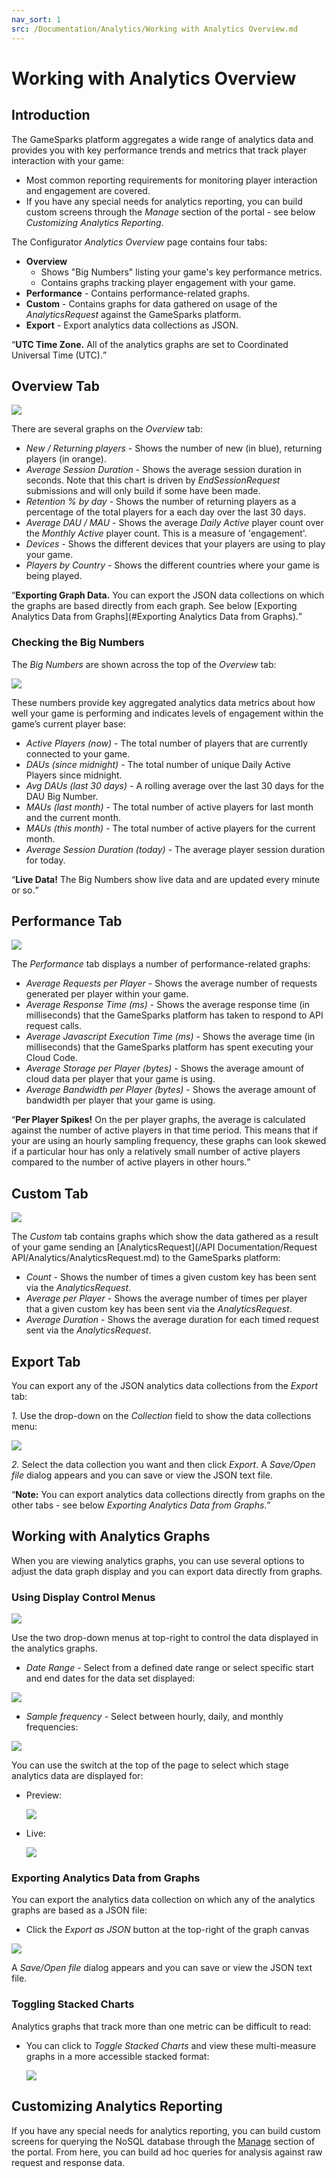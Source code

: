 ```yaml
---
nav_sort: 1
src: /Documentation/Analytics/Working with Analytics Overview.md
---
```


# Working with Analytics Overview

## Introduction

The GameSparks platform aggregates a wide range of analytics data and provides you with key performance trends and metrics that track player interaction with your game:
* Most common reporting requirements for monitoring player interaction and engagement are covered.
* If you have any special needs for analytics reporting, you can build custom screens through the *Manage* section of the portal - see below *Customizing Analytics Reporting*.

The Configurator *Analytics Overview* page contains four tabs:
* **Overview**
  * Shows "Big Numbers" listing your game's key performance metrics.
  * Contains graphs tracking player engagement with your game.
* **Performance** - Contains performance-related graphs.
* **Custom** - Contains graphs for data gathered on usage of the *AnalyticsRequest* against the GameSparks platform.
* **Export** - Export analytics data collections as JSON.

<q>**UTC Time Zone.** All of the analytics graphs are set to Coordinated Universal Time (UTC).</q>

## Overview Tab

![](img/Analytics/17.png)

There are several graphs on the *Overview* tab:

  * *New / Returning players* - Shows the number of new (in blue), returning players (in orange).
  * *Average Session Duration* - Shows the average session duration in seconds. Note that this chart is driven by *EndSessionRequest* submissions and will only build if some have been made.
  * *Retention % by day* - Shows the number of returning players as a percentage of the total players for a each day over the last 30 days.
  * *Average DAU / MAU* - Shows the average *Daily Active* player count over the *Monthly Active* player count. This is a measure of 'engagement'.
  * *Devices* - Shows the different devices that your players are using to play your game.
  * *Players by Country* - Shows the different countries where your game is being played.

<q>**Exporting Graph Data.** You can export the JSON data collections on which the graphs are based directly from each graph. See below [Exporting Analytics Data from Graphs](#Exporting Analytics Data from Graphs).</Q>

### Checking the Big Numbers

The *Big Numbers* are shown across the top of the *Overview* tab:

![](img/Analytics/18.png)

These numbers provide key aggregated analytics data metrics about how well your game is performing and indicates levels of engagement within the game’s current player base:

  * *Active Players (now)* - The total number of players that are currently connected to your game.
  * *DAUs (since midnight)* - The total number of unique Daily Active Players since midnight.
  * *Avg DAUs (last 30 days)* - A rolling average over the last 30 days for the DAU Big Number.
  * *MAUs (last month)* - The total number of active players for last month and the current month.
  * *MAUs (this month)* - The total number of active players for the current month.
  * *Average Session Duration (today)* - The average player session duration for today.

<q>**Live Data!** The Big Numbers show live data and are updated every minute or so.</q>

## Performance Tab

![](img/Analytics/19.png)

The *Performance* tab displays a number of performance-related graphs:

  * *Average Requests per Player* - Shows the average number of requests generated per player within your game.
  * *Average Response Time (ms)* - Shows the average response time (in milliseconds) that the GameSparks platform has taken to respond to API request calls.
  * *Average Javascript Execution Time (ms)* - Shows the average time (in milliseconds) that the GameSparks platform has spent executing your Cloud Code.
  * *Average Storage per Player (bytes)* - Shows the average amount of cloud data per player that your game is using.
  * *Average Bandwidth per Player (bytes)* - Shows the average amount of bandwidth per player that your game is using.

<q>**Per Player Spikes!** On the per player graphs, the average is calculated against the number of active players in that time period. This means that if your are using an hourly sampling frequency, these graphs can look skewed if a particular hour has only a relatively small number of active players compared to the number of active players in other hours.</q>

## Custom Tab

![](img/Analytics/27.png)

 The *Custom* tab contains graphs which show the data gathered as a result of your game sending an [AnalyticsRequest](/API Documentation/Request API/Analytics/AnalyticsRequest.md) to the GameSparks platform:

  * *Count* - Shows the number of times a given custom key has been sent via the *AnalyticsRequest*.
  * *Average per Player* - Shows the average number of times per player that a given custom key has been sent via the *AnalyticsRequest*.
  * *Average Duration* - Shows the average duration for each timed request sent via the *AnalyticsRequest*.

## Export Tab

You can export any of the JSON analytics data collections from the *Export* tab:

*1.* Use the drop-down on the *Collection* field to show the data collections menu:

![](img/Analytics/20.png)


*2.* Select the data collection you want and then click *Export*. A *Save/Open file* dialog appears and you can save or view the JSON text file.

<q>**Note:** You can export analytics data collections directly from graphs on the other tabs - see below *Exporting Analytics Data from Graphs*.</q>

## Working with Analytics Graphs

When you are viewing analytics graphs, you can use several options to adjust the data graph display and you can export data directly from graphs.

### Using Display Control Menus

![](img/Analytics/21.png)

Use the two drop-down menus at top-right to control the data displayed in the analytics graphs.

  * *Date Range* - Select from a defined date range or select specific start and end dates for the data set displayed:

  ![](img/Analytics/22.png)

  * *Sample frequency* - Select between hourly, daily, and monthly frequencies:

  ![](img/Analytics/23.png)

You can use the switch at the top of the page to select which stage analytics data are displayed for:
* Preview:

  ![](img/Analytics/24.png)

* Live:

  ![](img/Analytics/24A.png)


### Exporting Analytics Data from Graphs

You can export the analytics data collection on which any of the analytics graphs are based as a JSON file:
* Click the *Export as JSON* button at the top-right of the graph canvas

 ![](img/Analytics/25.png)

A *Save/Open file* dialog appears and you can save or view the JSON text file.

### Toggling Stacked Charts

Analytics graphs that track more than one metric can be difficult to read:
* You can click to *Toggle Stacked Charts* and view these multi-measure graphs in a more accessible stacked format:

  ![](img/Analytics/26.png)

## Customizing Analytics Reporting

If you have any special needs for analytics reporting, you can build custom screens for querying the NoSQL database through the [Manage](/Documentation/Manage/README.md) section of the portal. From here, you can build ad hoc queries for analysis against raw request and response data.
